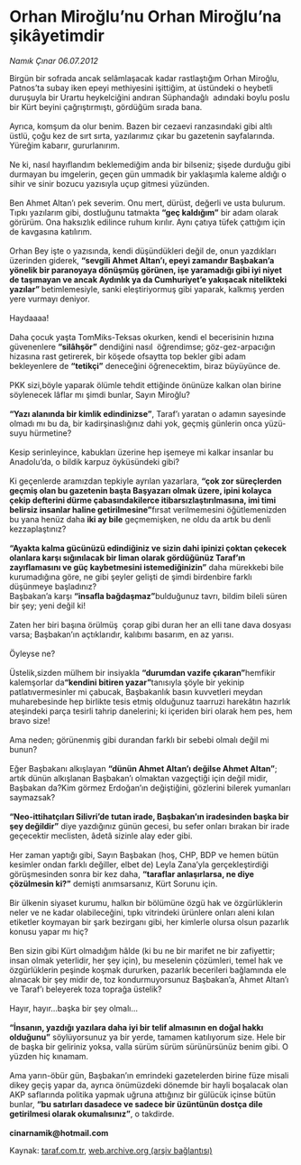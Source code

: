 # Orhan Miroğlu’nu Orhan Miroğlu’na şikâyetimdir

*Namık Çınar 06.07.2012*

<div class="yazi"><p>Birgün bir sofrada ancak selâmlaşacak kadar rastlaştığım Orhan Miroğlu, Patnos’ta subay iken epeyi methiyesini işittiğim, at üstündeki o heybetli duruşuyla bir Urartu heykelciğini andıran Süphandağlı  adındaki boylu poslu bir Kürt beyini çağrıştırmıştı, gördüğüm sırada bana.<br/><br/>Ayrıca, komşum da olur benim. Bazen bir cezaevi ranzasındaki gibi altlı üstlü, çoğu kez de sırt sırta, yazılarımız çıkar bu gazetenin sayfalarında. Yüreğim kabarır, gururlanırım.<br/><br/>Ne ki, nasıl hayıflandım beklemediğim anda bir bilseniz; şişede durduğu gibi durmayan bu imgelerin, geçen gün ummadık bir yaklaşımla kaleme aldığı o sihir ve sinir bozucu yazısıyla uçup gitmesi yüzünden.<br/><br/>Ben Ahmet Altan’ı pek severim. Onu mert, dürüst, değerli ve usta bulurum. Tıpkı yazılarım gibi, dostluğunu tatmakta <b>“geç kaldığım”</b> bir adam olarak görürüm. Ona haksızlık edilince ruhum kırılır. Aynı çatıya tüfek çattığım için de kavgasına katılırım.<br/><br/>Orhan Bey işte o yazısında, kendi düşündükleri değil de, onun yazdıkları üzerinden giderek, <b>“sevgili Ahmet Altan’ı, epeyi zamandır Başbakan’a yönelik bir paranoyaya dönüşmüş görünen, işe yaramadığı gibi iyi niyet de taşımayan ve ancak Aydınlık ya da Cumhuriyet’e yakışacak nitelikteki yazılar” </b>betimlemesiyle, sanki eleştiriyormuş gibi yaparak, kalkmış yerden yere vurmayı deniyor.<br/><br/>Haydaaaa!<br/><br/>Daha çocuk yaşta TomMiks-Teksas okurken, kendi el becerisinin hızına güvenenlere <b>“silâhşör”</b> dendiğini nasıl  öğrendimse; göz-gez-arpacığın hizasına rast getirerek, bir köşede ofsaytta top bekler gibi adam bekleyenlere de <b>“tetikçi”</b> deneceğini öğrenecektim, biraz büyüyünce de.<br/><br/>PKK sizi,böyle yaparak ölümle tehdit ettiğinde önünüze kalkan olan birine söylenecek lâflar mı şimdi bunlar, Sayın Miroğlu?<br/><br/><b>“Yazı alanında bir kimlik edindinizse”</b>, Taraf’ı yaratan o adamın sayesinde olmadı mı bu da, bir kadirşinaslığınız dahi yok, geçmiş günlerin onca yüzü-suyu hürmetine?<br/><br/>Kesip serinleyince, kabukları üzerine hep işemeye mi kalkar insanlar bu Anadolu’da, o bildik karpuz öyküsündeki gibi?<br/><br/>Ki geçenlerde aramızdan tepkiyle ayrılan yazarlara, <b>“çok zor süreçlerden geçmiş olan bu gazetenin başta Başyazarı olmak üzere, ipini kolayca çekip defterini dürme çabasındakilerce itibarsızlaştırılmasına, imi timi belirsiz insanlar haline getirilmesine”</b>fırsat verilmemesini öğütlemenizden bu yana henüz daha <b>iki ay bile</b> geçmemişken, ne oldu da artık bu denli kezzaplaştınız?<br/><br/><b>“Ayakta kalma gücünüzü edindiğiniz ve sizin dahi ipinizi çoktan çekecek olanlara karşı sığınılacak bir liman olarak gördüğünüz Taraf’ın zayıflamasını ve güç kaybetmesini istemediğinizin”</b> daha mürekkebi bile kurumadığına göre, ne gibi şeyler gelişti de şimdi birdenbire farklı düşünmeye başladınız?<br/>Başbakan’a karşı <b>“insafla bağdaşmaz”</b>bulduğunuz tavrı, bildim bileli süren bir şey; yeni değil ki!<br/><br/>Zaten her biri başına örülmüş  çorap gibi duran her an elli tane dava dosyası varsa; Başbakan’ın açtıklarıdır, kalıbımı basarım, en az yarısı.<br/><br/>Öyleyse ne?<br/><br/>Üstelik,sizden mülhem bir insiyakla <b>“durumdan vazife çıkaran”</b>hemfikir kalemşorlar da<b>“kendini bitiren yazar”</b>tanısıyla şöyle bir yekinip patlatıvermesinler mi çabucak, Başbakanlık basın kuvvetleri meydan muharebesinde hep birlikte tesis etmiş olduğunuz taarruzi harekâtın hazırlık ateşindeki parça tesirli tahrip danelerini; ki içeriden biri olarak hem pes, hem bravo size!<br/><br/>Ama neden; görünenmiş gibi durandan farklı bir sebebi olmalı değil mi bunun?<br/><br/>Eğer Başbakanı alkışlayan <b>“dünün Ahmet Altan’ı değilse Ahmet Altan”</b>; artık dünün alkışlanan Başbakan’ı olmaktan vazgeçtiği için değil midir, Başbakan da?Kim görmez Erdoğan’ın değiştiğini, gözlerini bilerek yumanları saymazsak?<br/><br/><b>“Neo-ittihatçıları Silivri’de tutan irade, Başbakan’ın iradesinden başka bir şey değildir”</b> diye yazdığınız günün gecesi, bu sefer onları bırakan bir irade geçecektir meclisten, âdetâ sizinle alay eder gibi.<br/><br/>Her zaman yaptığı gibi, Sayın Başbakan (hoş, CHP, BDP ve hemen bütün kesimler ondan farklı değiller, elbet de) Leyla Zana’yla gerçekleştirdiği görüşmesinden sonra bir kez daha, <b>“taraflar anlaşırlarsa, ne diye çözülmesin ki?”</b> demişti anımsarsanız, Kürt Sorunu için.<br/><br/>Bir ülkenin siyaset kurumu, halkın bir bölümüne özgü hak ve özgürlüklerin neler ve ne kadar olabileceğini, tıpkı vitrindeki ürünlere onları aleni kılan etiketler koymayan bir şark bezirganı gibi, her kimlerle olursa olsun pazarlık konusu yapar mı hiç?<br/><br/>Ben sizin gibi Kürt olmadığım hâlde (ki bu ne bir marifet ne bir zafiyettir; insan olmak yeterlidir, her şey için), bu meselenin çözümleri, temel hak ve özgürlüklerin peşinde koşmak dururken, pazarlık becerileri bağlamında ele alınacak bir şey midir de, toz kondurmuyorsunuz Başbakan’a, Ahmet Altan’ı ve Taraf’ı beleyerek toza toprağa üstelik?<br/><br/>Hayır, hayır…başka bir şey olmalı…<br/><br/><b>“İnsanın, yazdığı yazılara daha iyi bir telif almasının en doğal hakkı olduğunu”</b> söylüyorsunuz ya bir yerde, tamamen katılıyorum size. Hele bir de başka bir geliriniz yoksa, valla sürüm sürüm sürünürsünüz benim gibi. O yüzden hiç kınamam.<br/><br/>Ama yarın-öbür gün, Başbakan’ın emrindeki gazetelerden birine füze misali dikey geçiş yapar da, ayrıca önümüzdeki dönemde bir hayli boşalacak olan AKP saflarında politika yapmak uğruna attığınız bir gülücük içinse bütün bunlar, <b>“bu satırları dasadece ve sadece bir üzüntünün dostça dile getirilmesi olarak okumalısınız”</b>, o takdirde.<br/><br/><strong>cinarnamik@hotmail.com</strong></p>
</div>

Kaynak: [taraf.com.tr](http://www.taraf.com.tr/namik-cinar/makale-orhan-miroglu-nu-orhan-miroglu-na-sikayetimdir.htm), [web.archive.org (arşiv bağlantısı)](http://web.archive.org/web/20131107141601/http://www.taraf.com.tr/namik-cinar/makale-orhan-miroglu-nu-orhan-miroglu-na-sikayetimdir.htm)
